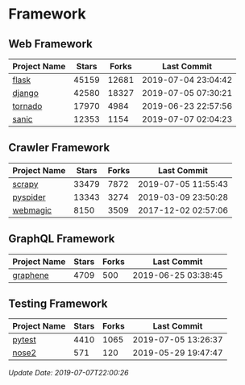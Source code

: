 # Framework

## Web Framework

| Project Name | Stars | Forks | Last Commit |
| ------------ | ----- | ----- | ----------- |
| [flask](https://github.com/pallets/flask) | 45159 | 12681 | 2019-07-04 23:04:42 |
| [django](https://github.com/django/django) | 42580 | 18327 | 2019-07-05 07:30:21 |
| [tornado](https://github.com/tornadoweb/tornado) | 17970 | 4984 | 2019-06-23 22:57:56 |
| [sanic](https://github.com/huge-success/sanic) | 12353 | 1154 | 2019-07-07 02:04:23 |

## Crawler Framework

| Project Name | Stars | Forks | Last Commit |
| ------------ | ----- | ----- | ----------- |
| [scrapy](https://github.com/scrapy/scrapy) | 33479 | 7872 | 2019-07-05 11:55:43 |
| [pyspider](https://github.com/binux/pyspider) | 13343 | 3274 | 2019-03-09 23:50:28 |
| [webmagic](https://github.com/code4craft/webmagic) | 8150 | 3509 | 2017-12-02 02:57:06 |

## GraphQL Framework

| Project Name | Stars | Forks | Last Commit |
| ------------ | ----- | ----- | ----------- |
| [graphene](https://github.com/graphql-python/graphene) | 4709 | 500 | 2019-06-25 03:38:45 |

## Testing Framework

| Project Name | Stars | Forks | Last Commit |
| ------------ | ----- | ----- | ----------- |
| [pytest](https://github.com/pytest-dev/pytest) | 4410 | 1065 | 2019-07-05 13:26:37 |
| [nose2](https://github.com/nose-devs/nose2) | 571 | 120 | 2019-05-29 19:47:47 |

*Update Date: 2019-07-07T22:00:26*
